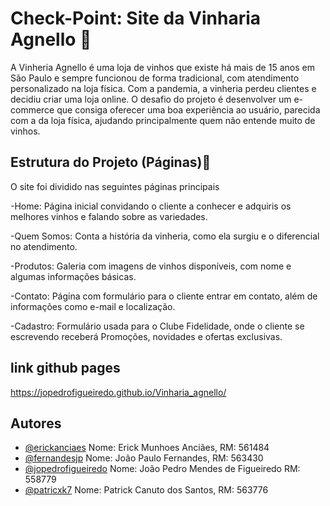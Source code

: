 # Check-Point: Site da Vinharia Agnello 🍷

A Vinheria Agnello é uma loja de vinhos que existe há mais de 15 anos em São Paulo e sempre funcionou de forma tradicional, com atendimento personalizado na loja física. Com a pandemia, a vinheria perdeu clientes e decidiu criar uma loja online. O desafio do projeto é desenvolver um e-commerce que consiga oferecer uma boa experiência ao usuário, parecida com a da loja física, ajudando principalmente quem não entende muito de vinhos.


##  Estrutura do Projeto (Páginas)🧭

O site foi dividido nas seguintes páginas principais

-Home: Página inicial convidando o cliente a conhecer e adquiris os melhores vinhos e falando sobre as variedades.

-Quem Somos: Conta a história da vinheria, como ela surgiu e o diferencial no atendimento.

-Produtos: Galeria com imagens de vinhos disponíveis, com nome e algumas informações básicas.

-Contato: Página com formulário para o cliente entrar em contato, além de informações como e-mail e localização.

-Cadastro: Formulário usada para o Clube Fidelidade, onde o cliente se escrevendo receberá Promoções, novidades e ofertas exclusivas.

## link github pages

https://jopedrofigueiredo.github.io/Vinharia_agnello/

## Autores

- [@erickanciaes](https://www.github.com/erickanciaes)
Nome: Erick Munhoes Anciães, RM: 561484
- [@fernandesjp](https://www.github.com/fernandesjp)
Nome: João Paulo Fernandes, RM: 563430
- [@jopedrofigueiredo](https://www.github.com/jopedrofigueiredo)
Nome: João Pedro Mendes de Figueiredo RM: 558779
- [@patricxk7](https://www.github.com/patricxk7)
Nome: Patrick Canuto dos Santos, RM: 563776
